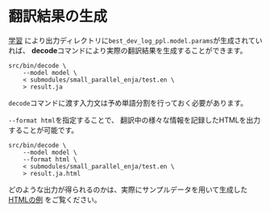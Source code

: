 翻訳結果の生成
==============

[学習](https://github.com/odashi/nmtkit/tree/master/doc/training_ja.md)
により出力ディレクトリに`best_dev_log_ppl.model.params`が生成されていれば、
**decode**コマンドにより実際の翻訳結果を生成することができます。

    src/bin/decode \
        --model model \
        < submodules/small_parallel_enja/test.en \
        > result.ja

`decode`コマンドに渡す入力文は予め単語分割を行っておく必要があります。

`--format html`を指定することで、
翻訳中の様々な情報を記録したHTMLを出力することが可能です。

    src/bin/decode \
        --model model \
        --format html \
        < submodules/small_parallel_enja/test.en \
        > result.ja.html

どのような出力が得られるのかは、実際にサンプルデータを用いて生成した
[HTMLの例](https://odashi.github.io/nmtkit/doc/test_top100.ja.html)
をご覧ください。

